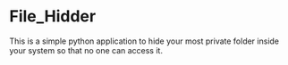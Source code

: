 # File_Hidder
This is a simple python application to hide your most private folder inside your system so that no one can access it.
